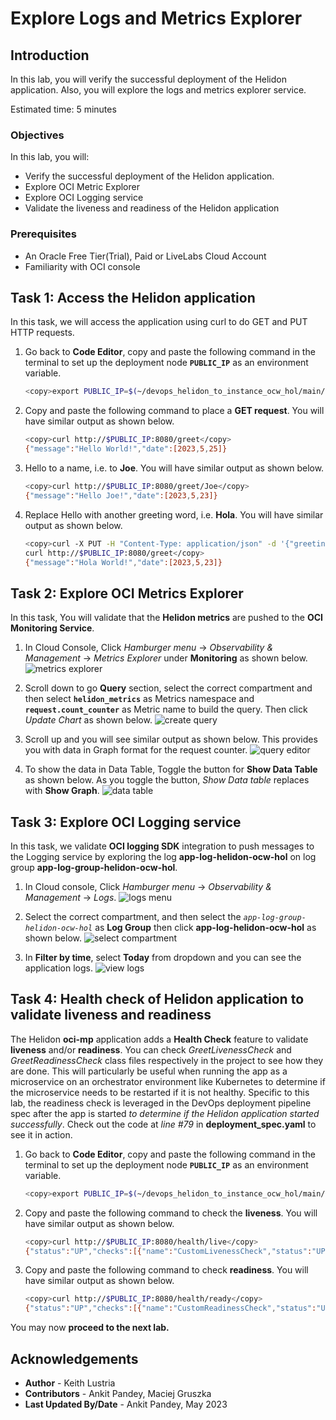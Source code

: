 # Explore Logs and Metrics Explorer

## Introduction

In this lab, you will verify the successful deployment of the Helidon application. Also, you will explore the logs and metrics explorer service.

Estimated time: 5 minutes

### Objectives

In this lab, you will:

* Verify the successful deployment of the Helidon application.
* Explore OCI Metric Explorer
* Explore OCI Logging service
* Validate the liveness and readiness of the Helidon application

### Prerequisites

* An Oracle Free Tier(Trial), Paid or LiveLabs Cloud Account
* Familiarity with OCI console

## Task 1: Access the Helidon application

In this task, we will access the application using curl to do GET and PUT HTTP requests.

1. Go back to **Code Editor**, copy and paste the following command in the terminal to set up the deployment node **`PUBLIC_IP`** as an environment variable.
    ```bash
    <copy>export PUBLIC_IP=$(~/devops_helidon_to_instance_ocw_hol/main/get.sh public_ip)</copy>
    ```

2. Copy and paste the following command to place a **GET request**. You will have similar output as shown below.
    ```bash
    <copy>curl http://$PUBLIC_IP:8080/greet</copy>
    {"message":"Hello World!","date":[2023,5,25]}
    ```

3. Hello to a name, i.e. to **Joe**. You will have similar output as shown below.
    ```bash
    <copy>curl http://$PUBLIC_IP:8080/greet/Joe</copy>
    {"message":"Hello Joe!","date":[2023,5,23]}
    ```

4. Replace Hello with another greeting word, i.e. **Hola**. You will have similar output as shown below.
    ```bash
    <copy>curl -X PUT -H "Content-Type: application/json" -d '{"greeting" : "Hola"}' http://$PUBLIC_IP:8080/greet/greeting 
    curl http://$PUBLIC_IP:8080/greet</copy>
    {"message":"Hola World!","date":[2023,5,23]}
    ```

## Task 2: Explore OCI Metrics Explorer

In this task, You will validate that the **Helidon metrics** are pushed to the **OCI Monitoring Service**.

1. In Cloud Console, Click *Hamburger menu* -> *Observability & Management* -> *Metrics Explorer* under **Monitoring** as shown below.
    ![metrics explorer](images/metrics-explorer.png)

2. Scroll down to go **Query** section, select the correct compartment and then select **`helidon_metrics`** as Metrics namespace and **`request.count_counter`** as Metric name to build the query. Then click *Update Chart* as shown below.
    ![create query](images/create-query.png)

3. Scroll up and you will see similar output as shown below. This provides you with data in Graph format for the request counter. 
    ![query editor](images/query-editor.png)

4. To show the data in Data Table, Toggle the button for **Show Data Table** as shown below. As you toggle the button, *Show Data table* replaces with **Show Graph**. 
    ![data table](images/data-table.png)

## Task 3: Explore OCI Logging service

In this task, we validate **OCI logging SDK** integration to push messages to the Logging service by exploring the log **app-log-helidon-ocw-hol** on log group **app-log-group-helidon-ocw-hol**.

1. In Cloud console, Click *Hamburger menu* -> *Observability & Management* -> *Logs*. 
    ![logs menu](images/logs-menu.png)

2. Select the correct compartment, and then select the *`app-log-group-helidon-ocw-hol`* as **Log Group** then click **app-log-helidon-ocw-hol** as shown below.
    ![select compartment](images/select-compartment.png)

3. In **Filter by time**, select **Today** from dropdown and you can see the application logs. 
    ![view logs](images/view-logs.png)

## Task 4: Health check of Helidon application to validate liveness and readiness

The Helidon **oci-mp** application adds a **Health Check** feature to validate **liveness** and/or **readiness**. You can check *GreetLivenessCheck* and *GreetReadinessCheck* class files respectively in the project to see how they are done. This will particularly be useful when running the app as a microservice on an orchestrator environment like Kubernetes to determine if the microservice needs to be restarted if it is not healthy. Specific to this lab, the readiness check is leveraged in the DevOps deployment pipeline spec after the app is started *to determine if the Helidon application started successfully*. Check out the code at *line #79* in **deployment_spec.yaml** to see it in action.

1. Go back to **Code Editor**, copy and paste the following command in the terminal to set up the deployment node **`PUBLIC_IP`** as an environment variable.
    ```bash
    <copy>export PUBLIC_IP=$(~/devops_helidon_to_instance_ocw_hol/main/get.sh public_ip)</copy>
    ```

2. Copy and paste the following command to check the **liveness**. You will have similar output as shown below.
    ```bash
    <copy>curl http://$PUBLIC_IP:8080/health/live</copy>
    {"status":"UP","checks":[{"name":"CustomLivenessCheck","status":"UP","data":{"time":1684391639448}}]}
    ```

3. Copy and paste the following command to check **readiness**. You will have similar output as shown below.
    ```bash
    <copy>curl http://$PUBLIC_IP:8080/health/ready</copy>
    {"status":"UP","checks":[{"name":"CustomReadinessCheck","status":"UP","data":{"time":1684391438298}}]}
    ```


You may now **proceed to the next lab.**


## Acknowledgements

* **Author** -  Keith Lustria
* **Contributors** - Ankit Pandey, Maciej Gruszka
* **Last Updated By/Date** - Ankit Pandey, May 2023
